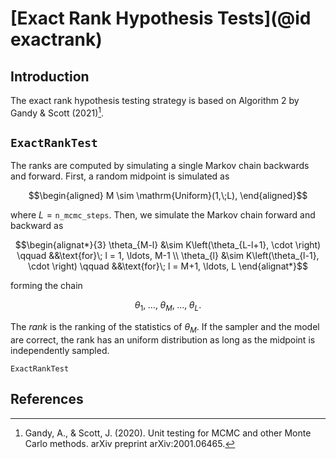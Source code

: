 
# [Exact Rank Hypothesis Tests](@id exactrank)

## Introduction
The exact rank hypothesis testing strategy is based on Algorithm 2 by Gandy & Scott (2021)[^gs2021].

## `ExactRankTest`
The ranks are computed by simulating a single Markov chain backwards and forward.
First, a random midpoint is simulated as
```math
\begin{aligned}
   M \sim \mathrm{Uniform}(1,\;L),
\end{aligned}
```
where $L = \texttt{n\_mcmc\_steps}$.
Then, we simulate the Markov chain forward and backward as
```math
\begin{alignat*}{3}
  \theta_{M-l} &\sim K\left(\theta_{L-l+1}, \cdot \right) \qquad &&\text{for}\; l = 1, \ldots, M-1 \\
  \theta_{l}   &\sim K\left(\theta_{l-1}, \cdot \right) \qquad &&\text{for}\; l = M+1, \ldots, L
\end{alignat*}
```
forming the chain
```math
\theta_1,\; \ldots, \; \theta_{M},\; \ldots, \; \theta_{L}.
```
The *rank* is the ranking of the statistics of $\theta_{M}$.
If the sampler and the model are correct, the rank has an uniform distribution as long as the midpoint is independently sampled.

```@docs
ExactRankTest
```

## References
[^GS2021]: Gandy, A., & Scott, J. (2020). Unit testing for MCMC and other Monte Carlo methods. arXiv preprint arXiv:2001.06465.
